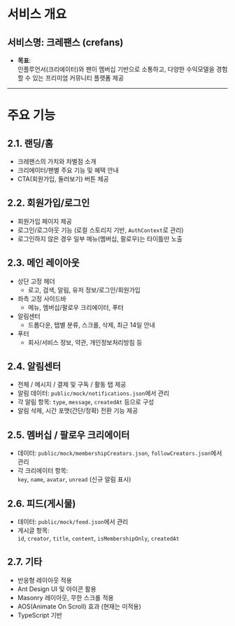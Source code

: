 # 서비스 개요

## 서비스명: **크레팬스 (crefans)**

- **목표**:  
  인플루언서(크리에이터)와 팬이 멤버십 기반으로 소통하고, 다양한 수익모델을 경험할 수 있는 프리미엄 커뮤니티 플랫폼 제공

---

# 주요 기능

## 2.1. 랜딩/홈

- 크레팬스의 가치와 차별점 소개
- 크리에이터/팬별 주요 기능 및 혜택 안내
- CTA(회원가입, 둘러보기) 버튼 제공

## 2.2. 회원가입/로그인

- 회원가입 페이지 제공
- 로그인/로그아웃 기능 (로컬 스토리지 기반, `AuthContext`로 관리)
- 로그인하지 않은 경우 일부 메뉴(멤버십, 팔로우)는 타이틀만 노출

## 2.3. 메인 레이아웃

- 상단 고정 헤더
  - 로고, 검색, 알림, 유저 정보/로그인/회원가입
- 좌측 고정 사이드바
  - 메뉴, 멤버십/팔로우 크리에이터, 푸터
- 알림센터
  - 드롭다운, 탭별 분류, 스크롤, 삭제, 최근 14일 안내
- 푸터
  - 회사/서비스 정보, 약관, 개인정보처리방침 등

## 2.4. 알림센터

- 전체 / 메시지 / 결제 및 구독 / 활동 탭 제공
- 알림 데이터: `public/mock/notifications.json`에서 관리
- 각 알림 항목: `type`, `message`, `createdAt` 등으로 구성
- 알림 삭제, 시간 포맷(간단/정확) 전환 기능 제공

## 2.5. 멤버십 / 팔로우 크리에이터

- 데이터: `public/mock/membershipCreators.json`, `followCreators.json`에서 관리
- 각 크리에이터 항목:  
  `key`, `name`, `avatar`, `unread` (신규 알림 표시)

## 2.6. 피드(게시물)

- 데이터: `public/mock/feed.json`에서 관리
- 게시글 항목:  
  `id`, `creator`, `title`, `content`, `isMembershipOnly`, `createdAt`

## 2.7. 기타

- 반응형 레이아웃 적용
- Ant Design UI 및 아이콘 활용
- Masonry 레이아웃, 무한 스크롤 적용
- AOS(Animate On Scroll) 효과 (현재는 미적용)
- TypeScript 기반
